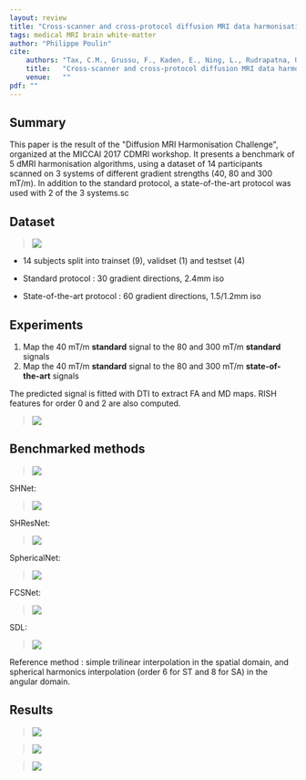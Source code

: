 ```yaml
---
layout: review
title: "Cross-scanner and cross-protocol diffusion MRI data harmonisation: A benchmark database and evaluation of algorithms"
tags: medical MRI brain white-matter
author: "Philippe Poulin"
cite:
    authors: "Tax, C.M., Grussu, F., Kaden, E., Ning, L., Rudrapatna, U., Evans, J., St-Jean, S., Leemans, A., Koppers, S., Merhof, D. and Ghosh, A."
    title:   "Cross-scanner and cross-protocol diffusion MRI data harmonisation: A benchmark database and evaluation of algorithms"
    venue:   ""
pdf: ""
---
```


## Summary

This paper is the result of the "Diffusion MRI Harmonisation Challenge", organized at the MICCAI 2017 CDMRI workshop.
It presents a benchmark of 5 dMRI harmonisation algorithms, using a dataset of 14 participants scanned on 3 systems of different gradient strengths (40, 80 and 300 mT/m).
In addition to the standard protocol, a state-of-the-art protocol was used with 2 of the 3 systems.sc

## Dataset

> ![](/medical-imaging/images/cross-scanner-protocol-harmonization/figure1.png)

- 14 subjects split into trainset (9), validset (1) and testset (4)

- Standard protocol : 30 gradient directions, 2.4mm iso
- State-of-the-art protocol : 60 gradient directions, 1.5/1.2mm iso


## Experiments

1. Map the 40 mT/m **standard** signal to the 80 and 300 mT/m **standard** signals
2. Map the 40 mT/m **standard** signal to the 80 and 300 mT/m **state-of-the-art** signals

The predicted signal is fitted with DTI to extract FA and MD maps.
RISH features for order 0 and 2 are also computed.


> ![](/medical-imaging/images/cross-scanner-protocol-harmonization/figure2.png)


## Benchmarked methods

> ![](/medical-imaging/images/cross-scanner-protocol-harmonization/table3.png)

SHNet:
> ![](/medical-imaging/images/cross-scanner-protocol-harmonization/table4.png)

SHResNet:
> ![](/medical-imaging/images/cross-scanner-protocol-harmonization/figure3.png)

SphericalNet:
> ![](/medical-imaging/images/cross-scanner-protocol-harmonization/table5.png)

FCSNet:
> ![](/medical-imaging/images/cross-scanner-protocol-harmonization/figure4.png)

SDL:
> ![](/medical-imaging/images/cross-scanner-protocol-harmonization/figure5.png)

Reference method : simple trilinear interpolation in the spatial domain, and spherical harmonics interpolation (order 6 for ST and 8 for SA) in the angular domain.

## Results


> ![](/medical-imaging/images/cross-scanner-protocol-harmonization/figure6.png)


> ![](/medical-imaging/images/cross-scanner-protocol-harmonization/figure7.png)

> ![](/medical-imaging/images/cross-scanner-protocol-harmonization/figure8.png)